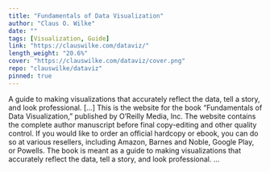 ```yaml
---
title: "Fundamentals of Data Visualization"
author: "Claus O. Wilke"
date: ""
tags: [Visualization, Guide]
link: "https://clauswilke.com/dataviz/"
length_weight: "20.6%"
cover: "https://clauswilke.com/dataviz/cover.png"
repo: "clauswilke/dataviz"
pinned: true
---
```


A guide to making visualizations that accurately reflect the data, tell a story, and look professional. [...] This is the website for the book “Fundamentals of Data Visualization,” published by O’Reilly Media, Inc. The website contains the complete author manuscript before final copy-editing and other quality control. If you would like to order an official hardcopy or ebook, you can do so at various resellers, including Amazon, Barnes and Noble, Google Play, or Powells. The book is meant as a guide to making visualizations that accurately reflect the data, tell a story, and look professional.  ...
